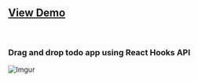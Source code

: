 ## [View Demo](https://laughing-villani-37b3fd.netlify.com/)


<br>


### Drag and drop todo app using React Hooks API

![Imgur](https://i.imgur.com/R21HDul.jpg)



